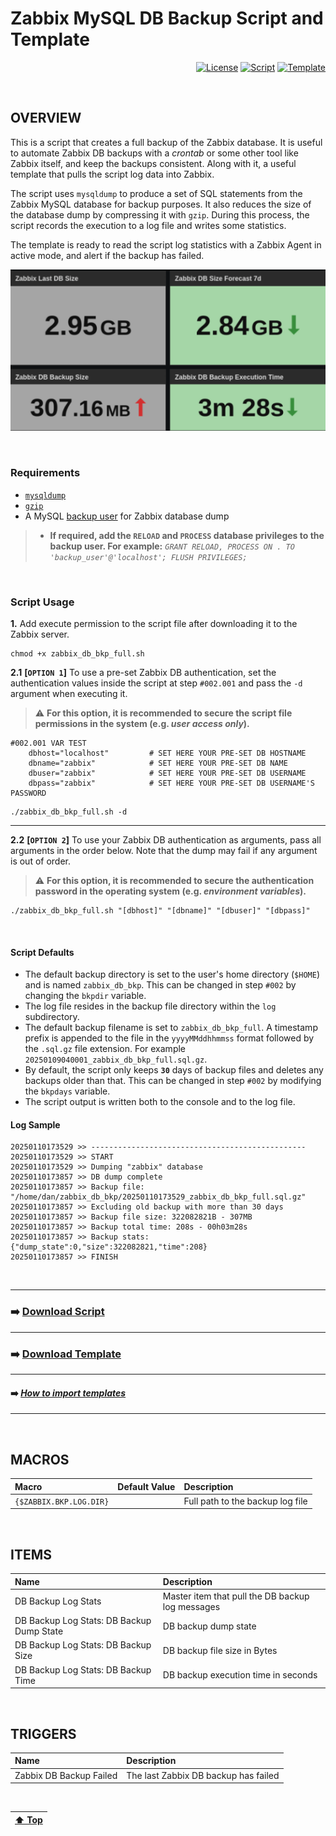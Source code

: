 # Zabbix MySQL DB Backup Script and Template

<div align="right">

[![License](https://img.shields.io/badge/License-GPL3-blue?logo=opensourceinitiative&logoColor=fff)](./LICENSE) [![Script](https://img.shields.io/badge/Script-Latest-blue?logo=zotero&color=0aa8d2)](./zabbix_db_bkp_full.sh) [![Template](https://img.shields.io/badge/Template-Latest-blue?logo=zotero&color=0aa8d2)](./zabbix_db_backup_stats_template_v722.yaml)

</div>

<BR>

## OVERVIEW

This is a script that creates a full backup of the Zabbix database. It is useful to automate Zabbix DB backups with a _crontab_ or some other tool like Zabbix itself, and keep the backups consistent. Along with it, a useful template that pulls the script log data into Zabbix.

The script uses `mysqldump` to produce a set of SQL statements from the Zabbix MySQL database for backup purposes. It also reduces the size of the database dump by compressing it with `gzip`. During this process, the script records the execution to a log file and writes some statistics.

The template is ready to read the script log statistics with a Zabbix Agent in active mode, and alert if the backup has failed.

![Widget Sample](./image/widget_sample.png)

<BR>

### Requirements

- [`mysqldump`](https://dev.mysql.com/doc/refman/9.0/en/mysqldump.html)
- [`gzip`](https://www.gnu.org/software/gzip/)
- A MySQL [backup user](https://www.zabbix.com/documentation/current/en/manual/appendix/install/db_scripts) for Zabbix database dump

> - **If required, add the `RELOAD` and `PROCESS` database privileges to the backup user. For example:**
> _`GRANT RELOAD, PROCESS ON . TO 'backup_user'@'localhost'; FLUSH PRIVILEGES;`_

<BR>

### Script Usage

**1.** Add execute permission to the script file after downloading it to the Zabbix server.

```
chmod +x zabbix_db_bkp_full.sh
```

**2.1** **[`OPTION 1`]** To use a pre-set Zabbix DB authentication, set the authentication values inside the script at step `#002.001` and pass the `-d` argument when executing it.

> ⚠️ **For this option, it is recommended to secure the script file permissions in the system (e.g. _user access only_).**

```
#002.001 VAR TEST
    dbhost="localhost"         # SET HERE YOUR PRE-SET DB HOSTNAME
    dbname="zabbix"            # SET HERE YOUR PRE-SET DB NAME
    dbuser="zabbix"            # SET HERE YOUR PRE-SET DB USERNAME
    dbpass="zabbix"            # SET HERE YOUR PRE-SET DB USERNAME'S PASSWORD
```
```
./zabbix_db_bkp_full.sh -d
```

---

**2.2** **[`OPTION 2`]** To use your Zabbix DB authentication as arguments, pass all arguments in the order below. Note that the dump may fail if any argument is out of order.

> ⚠️ **For this option, it is recommended to secure the authentication password in the operating system (e.g. _environment variables_).**

```
./zabbix_db_bkp_full.sh "[dbhost]" "[dbname]" "[dbuser]" "[dbpass]"
```

<BR>

#### Script Defaults

- The default backup directory is set to the user's home directory (`$HOME`) and is named `zabbix_db_bkp`. This can be changed in step `#002` by changing the `bkpdir` variable.
- The log file resides in the backup file directory within the `log` subdirectory.
- The default backup filename is set to `zabbix_db_bkp_full`. A timestamp prefix is appended to the file in the `yyyyMMddhhmmss` format followed by the `.sql.gz` file extension. For example `20250109040001_zabbix_db_bkp_full.sql.gz`.
- By default, the script only keeps **`30`** days of backup files and deletes any backups older than that. This can be changed in step `#002` by modifying the `bkpdays` variable.
- The script output is written both to the console and to the log file.

#### Log Sample

```
20250110173529 >> ------------------------------------------------
20250110173529 >> START
20250110173529 >> Dumping "zabbix" database
20250110173857 >> DB dump complete
20250110173857 >> Backup file: "/home/dan/zabbix_db_bkp/20250110173529_zabbix_db_bkp_full.sql.gz"
20250110173857 >> Excluding old backup with more than 30 days
20250110173857 >> Backup file size: 322082821B - 307MB
20250110173857 >> Backup total time: 208s - 00h03m28s
20250110173857 >> Backup stats: {"dump_state":0,"size":322082821,"time":208}
20250110173857 >> FINISH
```

<BR>

---
### ➡️ [Download Script](./zabbix_db_bkp_full.sh)
---
### ➡️ [Download Template](./zabbix_db_backup_stats_template_v722.yaml)
---
#### ➡️ [*How to import templates*](https://www.zabbix.com/documentation/current/en/manual/xml_export_import/templates#importing)
---

<BR>

## MACROS

| Macro                    | Default Value                       | Description |
| :----------------------- | :---------------------------------: | :---------- |
| `{$ZABBIX.BKP.LOG.DIR}`  |                                     | Full path to the backup log file |

<BR>

## ITEMS

| Name                                      | Description |
| :---------------------------------------- | :---------- |
| DB Backup Log Stats                       | Master item that pull the DB backup log messages |
| DB Backup Log Stats: DB Backup Dump State | DB backup dump state |
| DB Backup Log Stats: DB Backup Size       | DB backup file size in Bytes |
| DB Backup Log Stats: DB Backup Time       | DB backup execution time in seconds |

<BR>

## TRIGGERS

| Name                    | Description |
| :---------------------- | :---------- |
| Zabbix DB Backup Failed | The last Zabbix DB backup has failed |

<BR>

| [⬆️ Top](#zabbix-mysql-db-backup-script-and-template) |
| --- |